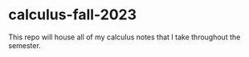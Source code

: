 # calculus-fall-2023

This repo will house all of my calculus notes that I take throughout the semester.
